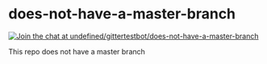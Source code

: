 does-not-have-a-master-branch
=============================

[![Join the chat at undefined/gittertestbot/does-not-have-a-master-branch](undefined/gittertestbot/does-not-have-a-master-branch.svg)](undefined/gittertestbot/does-not-have-a-master-branch?utm_source=badge&utm_medium=badge&utm_campaign=pr-badge&utm_content=badge)

This repo does not have a master branch
